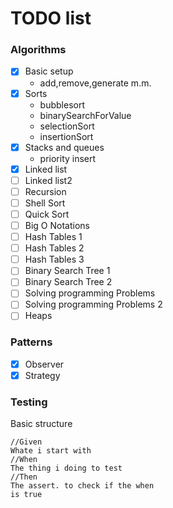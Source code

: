 # TODO list
### Algorithms
- [x] Basic setup
    - add,remove,generate m.m.
- [x] Sorts
    - bubblesort
    - binarySearchForValue
    - selectionSort
    - insertionSort
- [x] Stacks and queues
    - priority insert
- [x] Linked list
- [ ] Linked list2
- [ ] Recursion
- [ ] Shell Sort
- [ ] Quick Sort
- [ ] Big O Notations
- [ ] Hash Tables 1
- [ ] Hash Tables 2
- [ ] Hash Tables 3
- [ ] Binary Search Tree 1
- [ ] Binary Search Tree 2
- [ ] Solving programming Problems
- [ ] Solving programming Problems 2
- [ ] Heaps

### Patterns
- [x] Observer
- [x] Strategy

### Testing
Basic structure

    //Given
    Whate i start with
    //When
    The thing i doing to test
    //Then
    The assert. to check if the when
    is true

